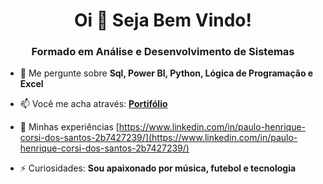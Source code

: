 <h1 align="center">Oi 👋 Seja Bem Vindo! </h1>
<h3 align="center">Formado em Análise e Desenvolvimento de Sistemas</h3>


- 💬 Me pergunte sobre **Sql, Power BI, Python, Lógica de Programação e Excel**

- 📫 Você me acha através: [**Portifólio**](https://henriquecorsi.github.io/portfolio-web/)

- 📄 Minhas experiências [https://www.linkedin.com/in/paulo-henrique-corsi-dos-santos-2b7427239/](https://www.linkedin.com/in/paulo-henrique-corsi-dos-santos-2b7427239/)

- ⚡ Curiosidades: **Sou apaixonado por música, futebol e tecnologia**



<!--
**HenriqueCorsi/HenriqueCorsi** is a ✨ _special_ ✨ repository because its `README.md` (this file) appears on your GitHub profile.

Here are some ideas to get you started:

- 🔭 I’m currently working on ...
- 🌱 I’m currently learning ...
- 👯 I’m looking to collaborate on ...
- 🤔 I’m looking for help with ...
- 💬 Ask me about ...
- 📫 How to reach me: ...
- 😄 Pronouns: ...
- ⚡ Fun fact: ...
-->
